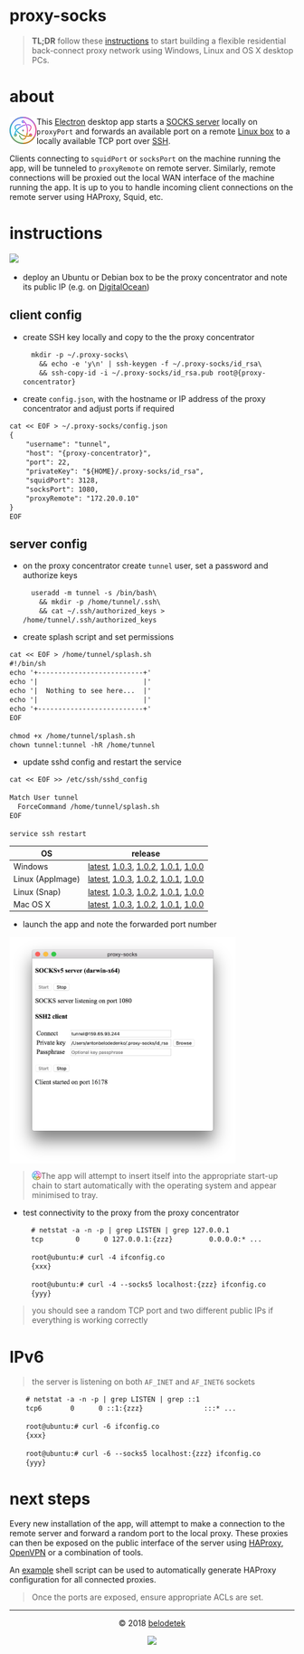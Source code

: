 # proxy-socks

> **TL;DR** follow these [instructions](#instructions) to start building a flexible residential back-connect proxy network using Windows, Linux and OS X desktop PCs.

# about

<img align="left" src="https://raw.githubusercontent.com/ab77/proxy-socks/master/assets/app-icon/png/48.png">  This [Electron](https://electronjs.org/) desktop app starts a [SOCKS server](https://github.com/mscdex/socksv5) locally on `proxyPort` and forwards an available port on a remote [Linux box](#server-config) to a locally available TCP port over [SSH](https://github.com/mscdex/ssh2).

Clients connecting to `squidPort` or `socksPort` on the machine running the app, will be tunneled to `proxyRemote` on remote server. Similarly, remote connections will be proxied out the local WAN interface of the machine running the app. It is up to you to handle incoming client connections on the remote server using HAProxy, Squid, etc.


# instructions

<p align="left"><a href="https://m.do.co/c/937b01397c94" target="_blank"><img src="https://raw.githubusercontent.com/ab77/netflix-proxy/master/static/digitalocean.png" width="300"></a></p>

* deploy an Ubuntu or Debian box to be the proxy concentrator and note its public IP (e.g. on [DigitalOcean](https://m.do.co/c/937b01397c94))


## client config
* create SSH key locally and copy to the the proxy concentrator

        mkdir -p ~/.proxy-socks\
          && echo -e 'y\n' | ssh-keygen -f ~/.proxy-socks/id_rsa\
          && ssh-copy-id -i ~/.proxy-socks/id_rsa.pub root@{proxy-concentrator}

* create `config.json`, with the hostname or IP address of the proxy concentrator and adjust ports if required

```
cat << EOF > ~/.proxy-socks/config.json
{
    "username": "tunnel",
    "host": "{proxy-concentrator}",
    "port": 22,
    "privateKey": "${HOME}/.proxy-socks/id_rsa",
    "squidPort": 3128,
    "socksPort": 1080,
    "proxyRemote": "172.20.0.10"
}
EOF
```


## server config
* on the proxy concentrator create `tunnel` user, set a password and authorize keys

        useradd -m tunnel -s /bin/bash\
          && mkdir -p /home/tunnel/.ssh\
          && cat ~/.ssh/authorized_keys > /home/tunnel/.ssh/authorized_keys

* create splash script and set permissions

```
cat << EOF > /home/tunnel/splash.sh
#!/bin/sh
echo '+--------------------------+'
echo '|                          |'
echo '|  Nothing to see here...  |'
echo '|                          |'
echo '+--------------------------+'
EOF

chmod +x /home/tunnel/splash.sh
chown tunnel:tunnel -hR /home/tunnel
```

* update sshd config and restart the service

```
cat << EOF >> /etc/ssh/sshd_config

Match User tunnel
  ForceCommand /home/tunnel/splash.sh
EOF

service ssh restart
```

|OS|release|
|---|---|
|Windows|[latest](https://github.com/ab77/proxy-socks/releases/download/v1.0.4/proxy-socks-setup-1.0.4.exe), [1.0.3](https://github.com/ab77/proxy-socks/releases/download/v1.0.3/proxy-socks-setup-1.0.3.exe), [1.0.2](https://github.com/ab77/proxy-socks/releases/download/v1.0.2/proxy-socks-setup-1.0.2.exe), [1.0.1](https://github.com/ab77/proxy-socks/releases/download/v1.0.1/proxy-socks-setup-1.0.1.exe), [1.0.0](https://github.com/ab77/proxy-socks/releases/download/v1.0.0/proxy-socks-setup-1.0.0.exe)|
|Linux (AppImage)|[latest](https://github.com/ab77/proxy-socks/releases/download/v1.0.4/proxy-socks-1.0.4-x86_64.AppImage), [1.0.3](https://github.com/ab77/proxy-socks/releases/download/v1.0.3/proxy-socks-1.0.3-x86_64.AppImage), [1.0.2](https://github.com/ab77/proxy-socks/releases/download/v1.0.2/proxy-socks-1.0.2-x86_64.AppImage), [1.0.1](https://github.com/ab77/proxy-socks/releases/download/v1.0.1/proxy-socks-1.0.1-x86_64.AppImage), [1.0.0](https://github.com/ab77/proxy-socks/releases/download/v1.0.0/proxy-socks-1.0.0-x86_64.AppImage)|
|Linux (Snap)|[latest](https://github.com/ab77/proxy-socks/releases/download/v1.0.4/proxy-socks_1.0.4_amd64.snap), [1.0.3](https://github.com/ab77/proxy-socks/releases/download/v1.0.3/proxy-socks_1.0.3_amd64.snap), [1.0.2](https://github.com/ab77/proxy-socks/releases/download/v1.0.2/proxy-socks_1.0.2_amd64.snap), [1.0.1](https://github.com/ab77/proxy-socks/releases/download/v1.0.1/proxy-socks_1.0.1_amd64.snap), [1.0.0](https://github.com/ab77/proxy-socks/releases/download/v1.0.0/proxy-socks_1.0.0_amd64.snap)|
|Mac OS X|[latest](https://github.com/ab77/proxy-socks/releases/download/v1.0.4/proxy-socks-1.0.4.dmg), [1.0.3](https://github.com/ab77/proxy-socks/releases/download/v1.0.3/proxy-socks-1.0.3.dmg), [1.0.2](https://github.com/ab77/proxy-socks/releases/download/v1.0.2/proxy-socks-1.0.2.dmg), [1.0.1](https://github.com/ab77/proxy-socks/releases/download/v1.0.1/proxy-socks-1.0.1.dmg), [1.0.0](https://github.com/ab77/proxy-socks/releases/download/v1.0.0/proxy-socks-1.0.0.dmg)|

* launch the app and note the forwarded port number

<img align="center" src="https://raw.githubusercontent.com/ab77/proxy-socks/master/extra/proxy-socks.png" width="400">

> <img align="left" src="https://raw.githubusercontent.com/ab77/proxy-socks/master/assets/app-icon/png/16.png">  The app will attempt to insert itself into the appropriate start-up chain to start automatically with the operating system and appear minimised to tray.

* test connectivity to the proxy from the proxy concentrator

        # netstat -a -n -p | grep LISTEN | grep 127.0.0.1
        tcp        0      0 127.0.0.1:{zzz}         0.0.0.0:* ...

        root@ubuntu:# curl -4 ifconfig.co
        {xxx}

        root@ubuntu:# curl -4 --socks5 localhost:{zzz} ifconfig.co
        {yyy}

> you should see a random TCP port and two different public IPs if everything is working correctly


# IPv6

> the server is listening on both `AF_INET` and `AF_INET6` sockets

        # netstat -a -n -p | grep LISTEN | grep ::1
        tcp6       0      0 ::1:{zzz}               :::* ...

        root@ubuntu:# curl -6 ifconfig.co
        {xxx}

        root@ubuntu:# curl -6 --socks5 localhost:{zzz} ifconfig.co
        {yyy}


# next steps
Every new installation of the app, will attempt to make a connection to the remote server and forward a random port to the local proxy. These proxies can then be exposed on the public interface of the server using [HAProxy](http://www.haproxy.org/), [OpenVPN](https://openvpn.net/) or a combination of tools.

An [example](https://raw.githubusercontent.com/ab77/proxy-socks/master/extra/update-haproxy) shell script can be used to automatically generate HAProxy configuration for all connected proxies.

> Once the ports are exposed, ensure appropriate ACLs are set.

<hr>
<p align="center">&copy; 2018 <a href="https://anton.belodedenko.me/belodetek/">belodetek</a></p>
<p align="center"><a href="http://anton.belodedenko.me/"><img src="https://avatars2.githubusercontent.com/u/2033996?v=3&s=50"></a></p>
